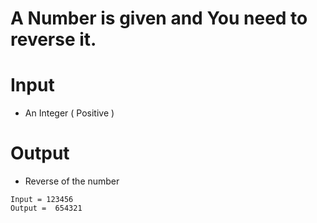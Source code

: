 # A Number is given and You need to reverse it.

# Input

- An Integer ( Positive )

# Output

- Reverse of the number

```
Input = 123456
Output =  654321


```
